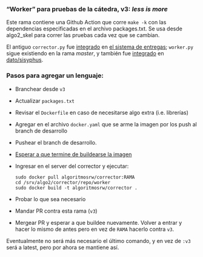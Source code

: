 ### “Worker” para pruebas de la cátedra, v3: _less is more_

Este rama contiene una Github Action que corre `make -k` con las dependencias especificadas en el archivo packages.txt. Se usa desde algo2_skel para correr las pruebas cada vez que se cambian.

El antiguo `corrector.py` fue [integrado][i1] en [el sistema de entregas][algo2_entregas]; `worker.py` sigue existiendo en la rama _master_, y también fue [integrado][i2] en [dato/sisyphus].

[dato/sisyphus]: https://github.com/dato/sisyphus
[algo2_entregas]: https://github.com/algoritmos-rw/algo2_sistema_entregas
[i1]: https://github.com/algoritmos-rw/algo2_sistema_entregas/commit/6eb674b46e
[i2]: https://github.com/dato/sisyphus/commit/0703e9cf22b6142330d1b415a1b06796f

### Pasos para agregar un lenguaje: 

* Branchear desde `v3`
* Actualizar `packages.txt`
* Revisar el `Dockerfile` en caso de necesitarse algo extra (i.e. librerías)
* Agregar en el archivo `docker.yaml` que se arme la imagen por los push al branch de desarrollo
* Pushear el branch de desarrollo. 
* [Esperar a que termine de buildearse la imagen](https://github.com/algoritmos-rw/corrector/actions)
* Ingresar en el server del corrector y ejecutar: 

	```
	sudo docker pull algoritmosrw/corrector:RAMA
	cd /srv/algo2/corrector/repo/worker
	sudo docker build -t algoritmosrw/corrector .
	```
* Probar lo que sea necesario
* Mandar PR contra esta rama (`v3`)
* Mergear PR y esperar a que buildee nuevamente. Volver a entrar y hacer lo mismo de antes pero en vez de `RAMA` hacerlo contra `v3`. 

Eventualmente no será más necesario el último comando, y en vez de `:v3` será a latest, pero por ahora se mantiene así. 
